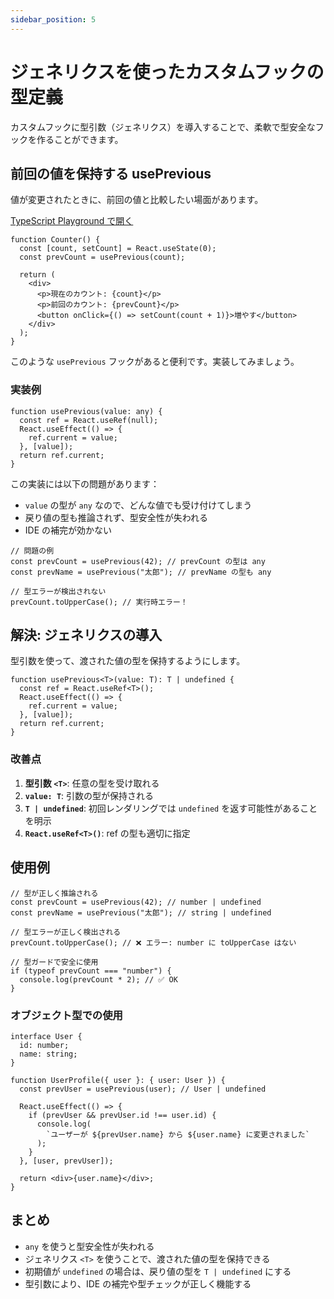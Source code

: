 ```yaml
---
sidebar_position: 5
---
```


# ジェネリクスを使ったカスタムフックの型定義

カスタムフックに型引数（ジェネリクス）を導入することで、柔軟で型安全なフックを作ることができます。

## 前回の値を保持する usePrevious

値が変更されたときに、前回の値と比較したい場面があります。

[TypeScript Playground で開く](https://www.typescriptlang.org/play/?#code/JYWwDg9gTgLgBAJQKYEMDG8BmUIjgcilQ3wChTMBXAOw2AmrkoGckAFIgN3pYApOUAG0pIAXHBTUAngEo4Ab1Jw4aBs3hFMcALyJiMAHQskyTL2qVBgmQG4le9IeMBRTJiQZevOdoB8C+2VNAzRKKCJqeF0BYSQ7ZQBfABo4AG0YkQBdW3siGDDGYNDwpEi7BPIqWhh6RgBhCBoYJChvAOVVanU01SaU1hgGpsydBwwjVgBlGBRm3gAGHI61eDAuIcjR4w4kbkbmXl7InNykfKhGXkC4AB4AE2BOX2vlG7BfQD-nQAp1QDsGQGqGQBlDIBnhkAEwzieRHGAJG4AeneL1u70AskqAPbV-sCwQo1rsNlDYfDlITbgAjSgwGAMOAMOqCYBoADW2nkbT8cAGuMOjU2AGo4ABGGQJXyAdI1ACEMgE0GWGk8kMZ5E2EPJ72HIJIA)

```tsx
function Counter() {
  const [count, setCount] = React.useState(0);
  const prevCount = usePrevious(count);

  return (
    <div>
      <p>現在のカウント: {count}</p>
      <p>前回のカウント: {prevCount}</p>
      <button onClick={() => setCount(count + 1)}>増やす</button>
    </div>
  );
}
```

このような `usePrevious` フックがあると便利です。実装してみましょう。

### 実装例

```tsx
function usePrevious(value: any) {
  const ref = React.useRef(null);
  React.useEffect(() => {
    ref.current = value;
  }, [value]);
  return ref.current;
}
```

この実装には以下の問題があります：

- `value` の型が `any` なので、どんな値でも受け付けてしまう
- 戻り値の型も推論されず、型安全性が失われる
- IDE の補完が効かない

```tsx
// 問題の例
const prevCount = usePrevious(42); // prevCount の型は any
const prevName = usePrevious("太郎"); // prevName の型も any

// 型エラーが検出されない
prevCount.toUpperCase(); // 実行時エラー！
```

## 解決: ジェネリクスの導入

型引数を使って、渡された値の型を保持するようにします。

```tsx
function usePrevious<T>(value: T): T | undefined {
  const ref = React.useRef<T>();
  React.useEffect(() => {
    ref.current = value;
  }, [value]);
  return ref.current;
}
```

### 改善点

1. **型引数 `<T>`**: 任意の型を受け取れる
2. **`value: T`**: 引数の型が保持される
3. **`T | undefined`**: 初回レンダリングでは `undefined` を返す可能性があることを明示
4. **`React.useRef<T>()`**: ref の型も適切に指定

## 使用例

```tsx
// 型が正しく推論される
const prevCount = usePrevious(42); // number | undefined
const prevName = usePrevious("太郎"); // string | undefined

// 型エラーが正しく検出される
prevCount.toUpperCase(); // ❌ エラー: number に toUpperCase はない

// 型ガードで安全に使用
if (typeof prevCount === "number") {
  console.log(prevCount * 2); // ✅ OK
}
```

### オブジェクト型での使用

```tsx
interface User {
  id: number;
  name: string;
}

function UserProfile({ user }: { user: User }) {
  const prevUser = usePrevious(user); // User | undefined

  React.useEffect(() => {
    if (prevUser && prevUser.id !== user.id) {
      console.log(
        `ユーザーが ${prevUser.name} から ${user.name} に変更されました`
      );
    }
  }, [user, prevUser]);

  return <div>{user.name}</div>;
}
```

## まとめ

- `any` を使うと型安全性が失われる
- ジェネリクス `<T>` を使うことで、渡された値の型を保持できる
- 初期値が `undefined` の場合は、戻り値の型を `T | undefined` にする
- 型引数により、IDE の補完や型チェックが正しく機能する

